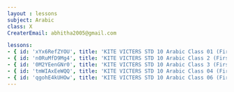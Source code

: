 ```yaml
--- 
layout : lessons 
subject: Arabic
class: X
CreaterEmail: abhitha2005@gmail.com

lessons: 
- { id: 'xYx6RefZYOU', title: 'KITE VICTERS STD 10 Arabic Class 01 (First Bell-ഫസ്റ്റ് ബെല്‍)' }
- { id: 'n0RuMfD9Mg4', title: 'KITE VICTERS STD 10 Arabic Class 2 (First Bell-ഫസ്റ്റ് ബെല്‍)' }
- { id: '0M2YEenGNr0', title: 'KITE VICTERS STD 10 Arabic Class 3 (First Bell-ഫസ്റ്റ് ബെല്‍)' }
- { id: 'tmWIAxEeWQQ', title: 'KITE VICTERS STD 10 Arabic Class 04 (First Bell-ഫസ്റ്റ് ബെല്‍)' }
- { id: 'qgohE4kUHOw', title: 'KITE VICTERS STD 10 Arabic Class 06 (First Bell-ഫസ്റ്റ് ബെല്‍)' }
--- 
```

